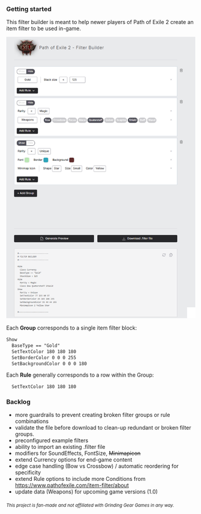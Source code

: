 ### Getting started

This filter builder is meant to help newer players of Path of Exile 2 create an item filter to be used in-game.

![Tool preview](src/assets/poefb-example2.png)

Each **Group** corresponds to a single item filter block:

```
Show
  BaseType == "Gold"
  SetTextColor 180 180 180
  SetBorderColor 0 0 0 255
  SetBackgroundColor 0 0 0 180
```

Each **Rule** generally corresponds to a row within the Group:

```
  SetTextColor 180 180 180
```

### Backlog

- more guardrails to prevent creating broken filter groups or rule combinations
- validate the file before download to clean-up redundant or broken filter groups.
- preconfigured example filters
- ability to import an existing .filter file
- modifiers for SoundEffects, FontSize, ~~Minimapicon~~
- extend Currency options for end-game content
- edge case handling (Bow vs Crossbow) / automatic reordering for specificity
- extend Rule options to include more Conditions from https://www.pathofexile.com/item-filter/about
- update data (Weapons) for upcoming game versions (1.0)

<sub>_This project is fan-made and not affiliated with Grinding Gear Games in any way._</sub>
